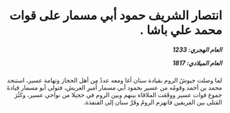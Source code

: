 <h1 dir="rtl">انتصار الشريف حمود أبي مسمار على قوات محمد علي باشا .</h1>

<h5 dir="rtl">العام الهجري:  1233

العام الميلادي: 1817

</h5>

<p dir="rtl">لما وصلت جيوشُ الروم بقيادة سنان أغا ومعه عددٌ مِن أهل الحجاز وتهامة عسير، استنجد محمد بن أحمد وقومُه من عسير بحمود أبي مسمار أميرِ العريش، فتولى أبو مسمار قيادةَ جموع قوات عسير ووقَعَت الملاقاة بينهم وبين الروم في حجيلا من نواحي عسير، وكثُرَ القتلى بين الفريقين فانهزم الرومُ وفَرَّ سنان إلى القنفذة.</p></br>
